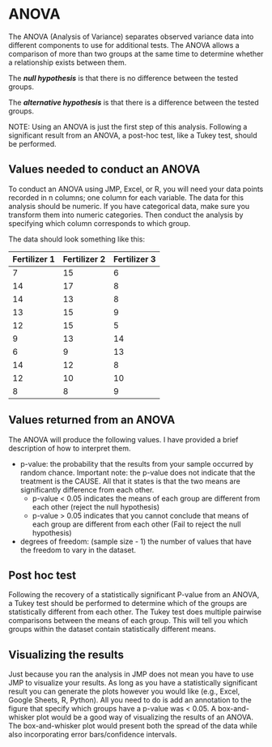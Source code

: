 # ANOVA
The ANOVA (Analysis of Variance) separates observed variance data into different components to use for additional tests.
The ANOVA allows a comparison of more than two groups at the same time to determine whether a relationship exists between them.

The ***null hypothesis*** is that there is no difference between the tested groups.

The ***alternative hypothesis*** is that there is a difference between the tested groups.

NOTE: Using an ANOVA is just the first step of this analysis. Following a significant result from an ANOVA, a post-hoc test, like a Tukey test, should be performed.

## Values needed to conduct an ANOVA
To conduct an ANOVA using JMP, Excel, or R, you will need your data points recorded in n columns; one column for each variable.
The data for this analysis should be numeric.
If you have categorical data, make sure you transform them into numeric categories.
Then conduct the analysis by specifying which column corresponds to which group.

The data should look something like this:

| Fertilizer 1 | Fertilizer 2 | Fertilizer 3 |
| ------------ | ------------ | ------------ |
| 7            | 15           | 6            |
| 14           | 17           | 8            |
| 14           | 13           | 8            |
| 13           | 15           | 9            |
| 12           | 15           | 5            |
| 9            | 13           | 14           |
| 6            | 9            | 13           |
| 14           | 12           | 8            |
| 12           | 10           | 10           |
| 8            | 8            | 9            |


## Values returned from an ANOVA

The ANOVA will produce the following values. I have provided a brief description of how to interpret them.
- p-value: the probability that the results from your sample occurred by random chance. Important note: the p-value does not indicate that the treatment is the CAUSE. All that it states is that the two means are significantly difference from each other.
  - p-value < 0.05 indicates the means of each group are different from each other (reject the null hypothesis)
  - p-value > 0.05 indicates that you cannot conclude that means of each group are different from each other (Fail to reject the null hypothesis)
- degrees of freedom: (sample size - 1) the number of values that have the freedom to vary in the dataset.

## Post hoc test

Following the recovery of a statistically significant P-value from an ANOVA, a Tukey test should be performed to determine which of the groups are statistically different from each other.
The Tukey test does multiple pairwise comparisons between the means of each group.
This will tell you which groups within the dataset contain statistically different means.

## Visualizing the results

Just because you ran the analysis in JMP does not mean you have to use JMP to visualize your results. As long as you have a statistically significant result you can generate the plots however you would like (e.g., Excel, Google Sheets, R, Python).
All you need to do is add an annotation to the figure that specify which groups have a p-value was < 0.05.
A box-and-whisker plot would be a good way of visualizing the results of an ANOVA.
The box-and-whisker plot would present both the spread of the data while also incorporating error bars/confidence intervals.

